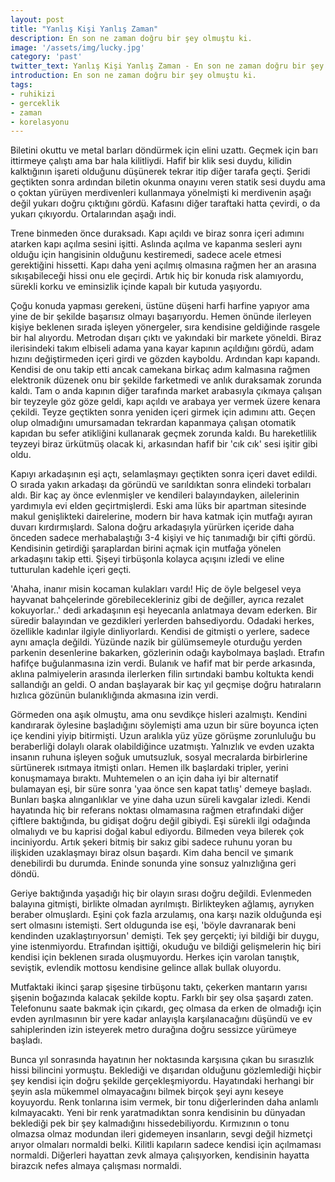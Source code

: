```yaml
---
layout: post
title: "Yanlış Kişi Yanlış Zaman"
description: En son ne zaman doğru bir şey olmuştu ki.
image: '/assets/img/lucky.jpg'
category: 'past'
twitter_text: Yanlış Kişi Yanlış Zaman - En son ne zaman doğru bir şey olmuştu ki
introduction: En son ne zaman doğru bir şey olmuştu ki.
tags:
- ruhikizi
- gerceklik
- zaman
- korelasyonu
---
```

Biletini okuttu ve metal barları döndürmek için elini uzattı. Geçmek için barı ittirmeye çalıştı ama bar hala kilitliydi. Hafif bir klik sesi duydu, kilidin kalktığının işareti olduğunu düşünerek tekrar itip diğer tarafa geçti. Şeridi geçtikten sonra ardından biletin okunma onayını veren statik sesi duydu ama o çoktan yürüyen merdivenleri kullanmaya yönelmişti ki merdivenin aşağı değil yukarı doğru çıktığını gördü. Kafasını diğer taraftaki hatta çevirdi, o da yukarı çıkıyordu. Ortalarından aşağı indi.

Trene binmeden önce duraksadı. Kapı açıldı ve biraz sonra içeri adımını atarken kapı açılma sesini işitti. Aslında açılma ve kapanma sesleri aynı olduğu için hangisinin olduğunu kestiremedi, sadece acele etmesi gerektiğini hissetti. Kapı daha yeni açılmış olmasına rağmen her an arasına sıkışabileceği hissi onu ele geçirdi. Artık hiç bir konuda risk alamıyordu, sürekli korku ve eminsizlik içinde kapalı bir kutuda yaşıyordu.

Çoğu konuda yapması gerekeni, üstüne düşeni harfi harfine yapıyor ama yine de bir şekilde başarısız olmayı başarıyordu. Hemen önünde ilerleyen kişiye beklenen sırada işleyen yönergeler, sıra kendisine geldiğinde rasgele bir hal alıyordu. Metrodan dışarı çıktı ve yakındaki bir markete yöneldi. Biraz ilerisindeki takım elbiseli adama yana kayar kapının açıldığını gördü, adam hızını değiştirmeden içeri girdi ve gözden kayboldu. Ardından kapı kapandı. Kendisi de onu takip etti ancak camekana birkaç adım kalmasına rağmen elektronik düzenek onu bir şekilde farketmedi ve anlık duraksamak zorunda kaldı. Tam o anda kapının diğer tarafında market arabasıyla çıkmaya çalışan bir teyzeyle göz göze geldi, kapı açıldı ve arabaya yer vermek üzere kenara çekildi. Teyze geçtikten sonra yeniden içeri girmek için adımını attı. Geçen olup olmadığını umursamadan tekrardan kapanmaya çalışan otomatik kapıdan bu sefer atikliğini kullanarak geçmek zorunda kaldı. Bu hareketlilik teyzeyi biraz ürkütmüş olacak ki, arkasından hafif bir 'cık cık' sesi işitir gibi oldu.

Kapıyı arkadaşının eşi açtı, selamlaşmayı geçtikten sonra içeri davet edildi. O sırada yakın arkadaşı da göründü ve sarıldıktan sonra elindeki torbaları aldı. Bir kaç ay önce evlenmişler ve kendileri balayındayken, ailelerinin yardımıyla evi elden geçirtmişlerdi. Eski ama lüks bir apartman sitesinde makul genişlikteki dairelerine, modern bir hava katmak için mutfağı ayıran duvarı kırdırmışlardı. Salona doğru arkadaşıyla yürürken içeride daha önceden sadece merhabalaştığı 3-4 kişiyi ve hiç tanımadığı bir çifti gördü. Kendisinin getirdiği şaraplardan birini açmak için mutfağa yönelen arkadaşını takip etti. Şişeyi tirbüşonla kolayca açışını izledi ve eline tutturulan kadehle içeri geçti.

'Ahaha, inanır misin kocaman kulakları vardı! Hiç de öyle belgesel veya hayvanat bahçelerinde görebilecekleriniz gibi de değiller, ayrıca rezalet kokuyorlar..' dedi arkadaşının eşi heyecanla anlatmaya devam ederken. Bir süredir balayından ve gezdikleri yerlerden bahsediyordu. Odadaki herkes, özellikle kadınlar ilgiyle dinliyorlardı. Kendisi de gitmişti o yerlere, sadece aynı amaçla değildi. Yüzünde nazik bir gülümsemeyle oturduğu yerden parkenin desenlerine bakarken, gözlerinin odağı kaybolmaya başladı. Etrafın hafifçe buğulanmasına izin verdi. Bulanık ve hafif mat bir perde arkasında, aklına palmiyelerin arasında ilerlerken filin sırtındaki bambu koltukta kendi sallandığı an geldi. O andan başlayarak bir kaç yıl geçmişe doğru hatıraların hızlıca gözünün bulanıklığında akmasına izin verdi.

Görmeden ona aşık olmuştu, ama onu sevdikçe hisleri azalmıştı. Kendini kandırarak öylesine başladığını söylemişti ama uzun bir süre boyunca içten içe kendini yiyip bitirmişti. Uzun aralıkla yüz yüze görüşme zorunluluğu bu beraberliği dolaylı olarak olabildiğince uzatmıştı. Yalnızlık ve evden uzakta insanın ruhuna işleyen soğuk umutsuzluk, sosyal mecralarda birbirlerine sürtünerek ısıtmaya itmişti onları. Hemen ilk başlardaki tripler, yerini konuşmamaya bıraktı. Muhtemelen o an için daha iyi bir alternatif bulamayan eşi, bir süre sonra 'yaa önce sen kapat tatlış' demeye başladı. Bunları başka alınganlıklar ve yine daha uzun süreli kavgalar izledi. Kendi hayatında hiç bir referans noktası olmamasına rağmen etrafındaki diğer çiftlere baktığında, bu gidişat doğru değil gibiydi. Eşi sürekli ilgi odağında olmalıydı ve bu kaprisi doğal kabul ediyordu. Bilmeden veya bilerek çok inciniyordu. Artık şekeri bitmiş bir sakız gibi sadece ruhunu yoran bu ilişkiden uzaklaşmayı biraz olsun başardı. Kim daha bencil ve şımarık denebilirdi bu durumda. Eninde sonunda yine sonsuz yalnızlığına geri döndü.

Geriye baktığında yaşadığı hiç bir olayın sırası doğru değildi. Evlenmeden balayına gitmişti, birlikte olmadan ayrılmıştı. Birlikteyken ağlamış, ayrıyken beraber olmuşlardı. Eşini çok fazla arzulamış, ona karşı nazik olduğunda eşi sert olmasını istemişti. Sert oldugunda ise eşi, 'böyle davranarak beni kendinden uzaklaştırıyorsun' demişti. Tek şey gerçekti; iyi bildiği bir duygu, yine istenmiyordu. Etrafından işittiği, okuduğu ve bildiği gelişmelerin hiç biri kendisi için beklenen sırada oluşmuyordu. Herkes için varolan tanıştık, seviştik, evlendik mottosu kendisine gelince allak bullak oluyordu.

Mutfaktaki ikinci şarap şişesine tirbüşonu taktı, çekerken mantarın yarısı şişenin boğazında kalacak şekilde koptu. Farklı bir şey olsa şaşardı zaten. Telefonunu saate bakmak için çıkardı, geç olmasa da erken de olmadığı için evden ayrılmasının bir yere kadar anlayışla karşılanacağını düşündü ve ev sahiplerinden izin isteyerek metro durağına doğru sessizce yürümeye başladı.

Bunca yıl sonrasında hayatının her noktasında karşısına çıkan bu sırasızlık hissi bilincini yormuştu. Beklediği ve dışarıdan olduğunu gözlemlediği hiçbir şey kendisi için doğru şekilde gerçekleşmiyordu. Hayatındaki herhangi bir şeyin asla mükemmel olmayacağını bilmek birçok şeyi aynı keseye koyuyordu. Renk tonlarına isim vermek, bir tonu diğerlerinden daha anlamlı kılmayacaktı. Yeni bir renk yaratmadıktan sonra kendisinin bu dünyadan beklediği pek bir şey kalmadığını hissedebiliyordu. Kırmızının o tonu olmazsa olmaz modundan ileri gidemeyen insanların, sevgi değil hizmetçi arıyor olmaları normaldi belki. Kilitli kapıların sadece kendisi için açılmaması normaldi. Diğerleri hayattan zevk almaya çalışıyorken, kendisinin hayatta birazcık nefes almaya çalışması normaldi.
